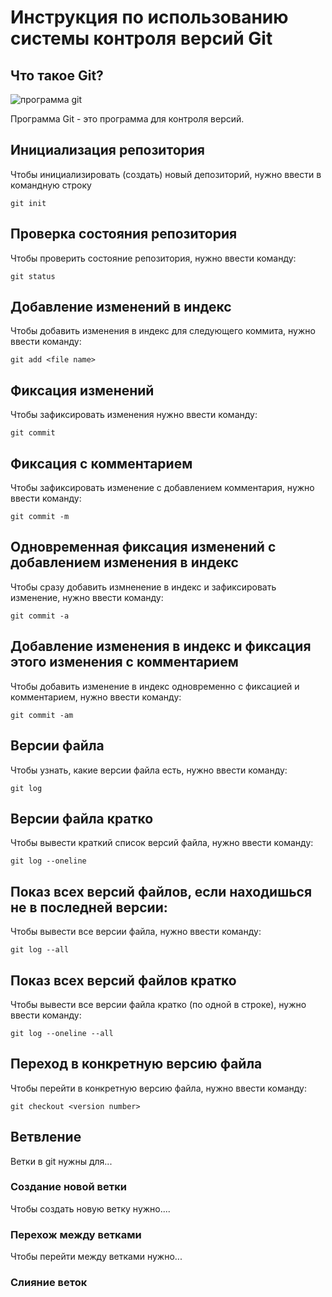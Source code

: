 # **Инструкция по использованию системы контроля версий Git**

## Что такое Git?

![программа git](git.jpg)

Программа Git - это программа для контроля версий.

## Инициализация репозитория

Чтобы инициализировать (создать) новый депозиторий, нужно ввести в командную строку

    git init

## Проверка состояния репозитория

Чтобы проверить состояние репозитория, нужно ввести команду:

    git status

## Добавление изменений в индекс

Чтобы добавить изменения в индекс для следующего коммита, нужно ввести команду:

    git add <file name>

## Фиксация изменений

Чтобы зафиксировать изменения нужно ввести команду:

    git commit

## Фиксация с комментарием

Чтобы зафиксировать изменение с добавлением комментария, нужно ввести команду:

    git commit -m

## Одновременная фиксация изменений с добавлением изменения в индекс

Чтобы сразу добавить измненение в индекс и зафиксировать изменение, нужно ввести команду:

    git commit -a

## Добавление изменения в индекс и фиксация этого изменения с комментарием

Чтобы добавить изменение в индекс одновременно с фиксацией и комментарием, нужно ввести команду:

    git commit -am

## Версии файла

Чтобы узнать, какие версии файла есть, нужно ввести команду:

    git log

## Версии файла кратко

Чтобы вывести краткий список версий файла, нужно ввести команду:

    git log --oneline

## Показ всех версий файлов, если находишься не в последней версии:

Чтобы вывести все версии файла, нужно ввести команду:

    git log --all

## Показ всех версий файлов кратко

Чтобы вывести все версии файла кратко (по одной в строке), нужно ввести команду:

    git log --oneline --all

## Переход в конкретную версию файла

Чтобы перейти в конкретную версию файла, нужно ввести команду:

    git checkout <version number>

## Ветвление

Ветки в git нужны для...

### Создание новой ветки

Чтобы создать новую ветку нужно....

### Перехож между ветками

Чтобы перейти между ветками нужно...

### Слияние веток